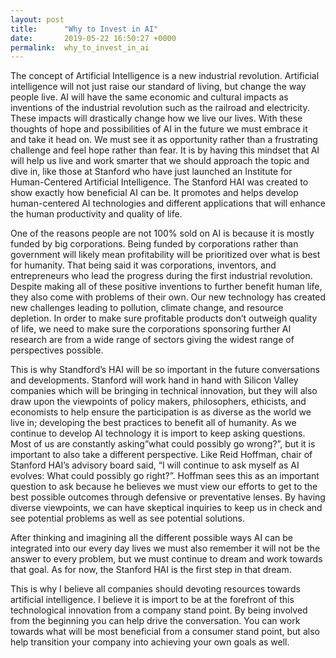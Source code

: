 ```yaml
---
layout: post
title:      "Why to Invest in AI"
date:       2019-05-22 16:50:27 +0000
permalink:  why_to_invest_in_ai
---
```



The concept of Artificial Intelligence is a new industrial revolution. Artificial intelligence will not just raise our standard of living, but change the way people live. AI will have the same economic and cultural impacts as inventions of the industrial revolution such as the railroad and electricity. These impacts will drastically change how we live our lives. With these thoughts of hope and possibilities of AI in the future we must embrace it and take it head on. We must see it as opportunity rather than a frustrating challenge and feel hope rather than fear. It is by having this mindset that AI will help us live and work smarter that we should approach the topic and dive in, like those at Stanford who have just launched an Institute for Human-Centered Artificial Intelligence. The Stanford HAI was created to show exactly how beneficial AI can be. It promotes and helps develop human-centered AI technologies and different applications that will enhance the human productivity and quality of life. 

One of the reasons people are not 100% sold on AI is because it is mostly funded by big corporations. Being funded by corporations rather than government will likely mean profitability will be prioritized over what is best for humanity. That being said it was corporations, inventors, and entrepreneurs who lead the progress during the first industrial revolution. Despite making all of these positive inventions to further benefit human life, they also come with problems of their own. Our new technology has created new challenges leading to pollution, climate change, and resource depletion. In order to make sure profitable products don’t outweigh quality of life, we need to make sure the corporations sponsoring further AI research are from a wide range of sectors giving the widest range of perspectives possible. 

This is why Standford’s HAI will be so important in the future conversations and developments. Stanford will work hand in hand with Silicon Valley companies which will be bringing in technical innovation, but they will also draw upon the viewpoints of policy makers, philosophers, ethicists, and economists to help ensure the participation is as diverse as the world we live in; developing the best practices to benefit all of humanity. As we continue to develop AI technology it is import to keep asking questions. Most of us are constantly asking”what could possibly go wrong?”, but it is important to also take a different perspective. Like Reid Hoffman, chair of Stanford HAI’s advisory board said, “I will continue to ask myself as AI evolves: What could possibly go right?”. Hoffman sees this as an important question to ask because he believes we must view our efforts to get to the best possible outcomes through defensive or preventative lenses. By having diverse viewpoints, we can have skeptical inquiries  to keep us in check and see potential problems as well as see potential solutions. 

After thinking and imagining all the different possible ways AI can be integrated into our every day lives we must also remember it will not be the answer to every problem, but we must continue to dream and work towards that goal. As for now, the Stanford HAI is the first step in that dream. 

This is why I believe all companies should devoting resources towards artificial intelligence. I believe it is import to be at the forefront of this technological innovation from a company stand point. By being involved from the beginning you can help drive the conversation. You can work towards what will be most beneficial from a consumer stand point, but also help transition your company into achieving your own goals as well.

